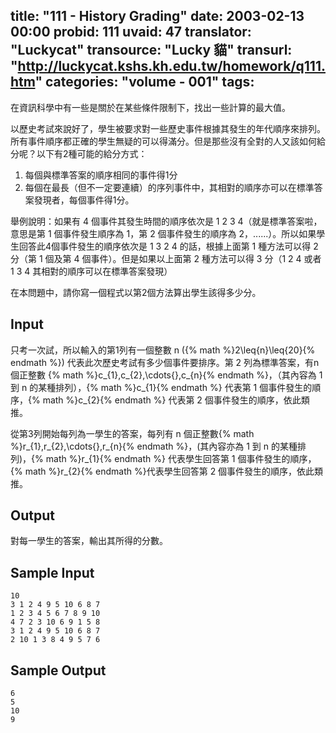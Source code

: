 title: "111 - History Grading"
date: 2003-02-13 00:00
probid: 111
uvaid: 47
translator: "Luckycat"
transource: "Lucky 貓"
transurl: "http://luckycat.kshs.kh.edu.tw/homework/q111.htm"
categories: "volume - 001"
tags:
---

在資訊科學中有一些是關於在某些條件限制下，找出一些計算的最大值。

以歷史考試來說好了，學生被要求對一些歷史事件根據其發生的年代順序來排列。所有事件順序都正確的學生無疑的可以得滿分。但是那些沒有全對的人又該如何給分呢？以下有2種可能的給分方式：

1. 每個與標準答案的順序相同的事件得1分
2. 每個在最長（但不一定要連續）的序列事件中，其相對的順序亦可以在標準答案發現者，每個事件得1分。

舉例說明：如果有 4 個事件其發生時間的順序依次是 1 2 3 4（就是標準答案啦，意思是第 1 個事件發生順序為 1，第 2 個事件發生的順序為 2，......）。所以如果學生回答此4個事件發生的順序依次是 1 3 2 4 的話，根據上面第 1 種方法可以得 2 分（第 1 個及第 4 個事件）。但是如果以上面第 2 種方法可以得 3 分（1 2 4 或者 1 3 4 其相對的順序可以在標準答案發現）

在本問題中，請你寫一個程式以第2個方法算出學生該得多少分。

<!-- more -->

## Input ##

只考一次試，所以輸入的第1列有一個整數 n ({% math %}2\leq{n}\leq{20}{% endmath %}) 代表此次歷史考試有多少個事件要排序。第 2 列為標準答案，有n個正整數 {% math %}c_{1},c_{2},\cdots{},c_{n}{% endmath %}，（其內容為 1 到 n 的某種排列），{% math %}c_{1}{% endmath %} 代表第 1 個事件發生的順序，{% math %}c_{2}{% endmath %} 代表第 2 個事件發生的順序，依此類推。

從第3列開始每列為一學生的答案，每列有 n 個正整數{% math %}r_{1},r_{2},\cdots{},r_{n}{% endmath %}，(其內容亦為 1 到 n 的某種排列)，{% math %}r_{1}{% endmath %} 代表學生回答第 1 個事件發生的順序，{% math %}r_{2}{% endmath %}代表學生回答第 2 個事件發生的順序，依此類推。

## Output ##

對每一學生的答案，輸出其所得的分數。

## Sample Input ##

	10
	3 1 2 4 9 5 10 6 8 7
	1 2 3 4 5 6 7 8 9 10
	4 7 2 3 10 6 9 1 5 8
	3 1 2 4 9 5 10 6 8 7
	2 10 1 3 8 4 9 5 7 6

## Sample Output ##

	6
	5
	10
	9
